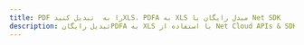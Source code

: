 ---title: PDF را به  تبدیل کنیدXLS، PDFA به XLS مبدل رایگان یا Net SDKdescription: تبدیل رایگانPDFA به XLS با استفاده از Net Cloud APIs & SDK همچنین اسناد PDF را در Cloud ایجاد، ویرایش و رندر کنید.---